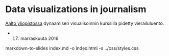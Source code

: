 # Data visualizations in journalism

[Aalto yliopistossa](http://www.aalto.fi/) dynaamisen visualisoinnin kurssilla pidetty vierailuluento.

* 17. marraskuuta 2016

markdown-to-slides index.md -o index.html -s ../css/styles.css
